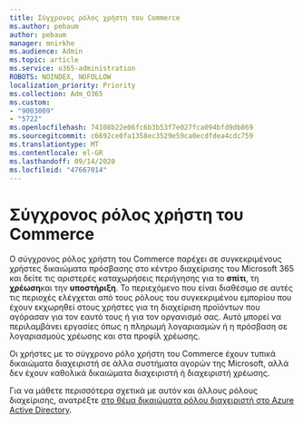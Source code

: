 ```yaml
---
title: Σύγχρονος ρόλος χρήστη του Commerce
ms.author: pebaum
author: pebaum
manager: mnirkhe
ms.audience: Admin
ms.topic: article
ms.service: o365-administration
ROBOTS: NOINDEX, NOFOLLOW
localization_priority: Priority
ms.collection: Adm_O365
ms.custom:
- "9003009"
- "5722"
ms.openlocfilehash: 74108b22e06fc6b3b53f7e027fca094bfd9db869
ms.sourcegitcommit: c6692ce0fa1358ec3529e59ca0ecdfdea4cdc759
ms.translationtype: MT
ms.contentlocale: el-GR
ms.lasthandoff: 09/14/2020
ms.locfileid: "47667014"
---
```

# <a name="modern-commerce-user-role"></a>Σύγχρονος ρόλος χρήστη του Commerce

Ο σύγχρονος ρόλος χρήστη του Commerce παρέχει σε συγκεκριμένους χρήστες δικαιώματα πρόσβασης στο κέντρο διαχείρισης του Microsoft 365 και δείτε τις αριστερές καταχωρήσεις περιήγησης για το **σπίτι**, τη **χρέωση**και την **υποστήριξη**. Το περιεχόμενο που είναι διαθέσιμο σε αυτές τις περιοχές ελέγχεται από τους ρόλους του συγκεκριμένου εμπορίου που έχουν εκχωρηθεί στους χρήστες για τη διαχείριση προϊόντων που αγόρασαν για τον εαυτό τους ή για τον οργανισμό σας. Αυτό μπορεί να περιλαμβάνει εργασίες όπως η πληρωμή λογαριασμών ή η πρόσβαση σε λογαριασμούς χρέωσης και στα προφίλ χρέωσης.

Οι χρήστες με το σύγχρονο ρόλο χρήστη του Commerce έχουν τυπικά δικαιώματα διαχειριστή σε άλλα συστήματα αγορών της Microsoft, αλλά δεν έχουν καθολικά δικαιώματα διαχειριστή ή διαχειριστή χρέωσης.

Για να μάθετε περισσότερα σχετικά με αυτόν και άλλους ρόλους διαχείρισης, ανατρέξτε [στο θέμα δικαιώματα ρόλου διαχειριστή στο Azure Active Directory](https://docs.microsoft.com/azure/active-directory/users-groups-roles/directory-assign-admin-roles#modern-commerce-administrator).